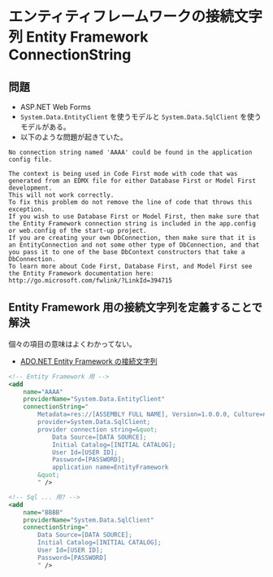 エンティティフレームワークの接続文字列 Entity Framework ConnectionString
===

## 問題

- ASP.NET Web Forms
- `System.Data.EntityClient` を使うモデルと `System.Data.SqlClient` を使うモデルがある。
- 以下のような問題が起きていた。

```plaintext
No connection string named 'AAAA' could be found in the application config file.
```

```plaintext
The context is being used in Code First mode with code that was generated from an EDMX file for either Database First or Model First development.
This will not work correctly.
To fix this problem do not remove the line of code that throws this exception.
If you wish to use Database First or Model First, then make sure that the Entity Framework connection string is included in the app.config or web.config of the start-up project.
If you are creating your own DbConnection, then make sure that it is an EntityConnection and not some other type of DbConnection, and that you pass it to one of the base DbContext constructors that take a DbConnection.
To learn more about Code First, Database First, and Model First see the Entity Framework documentation here: http://go.microsoft.com/fwlink/?LinkId=394715
```


## Entity Framework 用の接続文字列を定義することで解決

個々の項目の意味はよくわかってない。

- [ADO.NET Entity Framework の接続文字列](https://docs.microsoft.com/ja-jp/dotnet/framework/data/adonet/ef/connection-strings)

```xml
<!-- Entity Framework 用 -->
<add
    name="AAAA"
    providerName="System.Data.EntityClient"
    connectionString="
        Metadata=res://[ASSEMBLY FULL NAME], Version=1.0.0.0, Culture=neutral, PublicKeyToken=null/;
        provider=System.Data.SqlClient;
        provider connection string=&quot;
            Data Source=[DATA SOURCE];
            Initial Catalog=[INITIAL CATALOG];
            User Id=[USER ID];
            Password=[PASSWORD];
            application name=EntityFramework
        &quot;
        " />

<!-- Sql ... 用? -->
<add
    name="BBBB"
    providerName="System.Data.SqlClient"
    connectionString="
        Data Source=[DATA SOURCE];
        Initial Catalog=[INITIAL CATALOG];
        User Id=[USER ID];
        Password=[PASSWORD]
        " />
```
